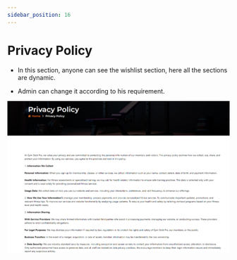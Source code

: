```yaml
---
sidebar_position: 16
---
```



# Privacy Policy

- In this section, anyone can see the wishlist section, here all the sections are dynamic.

- Admin can change it according to his requirement.

![privacy](./img/pry.png)